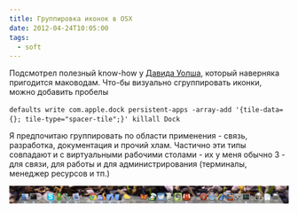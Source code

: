 ```yaml
---
title: Группировка иконок в OSX
date: 2012-04-24T10:05:00
tags:
  - soft
---
```


Подсмотрел полезный know-how у [Давида Уолша](http://davidwalsh.name/osx-lion-dock-dividers), который наверняка пригодится маководам. Что-бы визуально сгруппировать иконки, можно добавить пробелы

`defaults write com.apple.dock persistent-apps -array-add '{tile-data={}; tile-type="spacer-tile";}' killall Dock`

Я предпочитаю группировать по области применения - связь, разработка, документация и прочий хлам. Частично эти типы совпадают и с виртуальными рабочими столами - их у меня обычно 3 - для связи, для работы и для администрирования (терминалы, менеджер ресурсов и тп.)


![](img/Pasted%20image%2020241020014532.png)